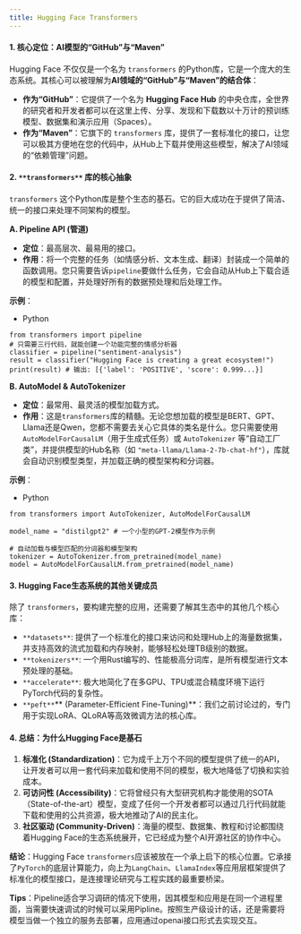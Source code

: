 ```yaml
---
title: Hugging Face Transformers
---
```


#### **1. 核心定位：AI模型的“GitHub”与“Maven”**
Hugging Face 不仅仅是一个名为 `transformers` 的Python库，它是一个庞大的生态系统。其核心可以被理解为**AI领域的“GitHub”与“Maven”的结合体**：

+ **作为“GitHub”**：它提供了一个名为 **Hugging Face Hub** 的中央仓库，全世界的研究者和开发者都可以在这里上传、分享、发现和下载数以十万计的预训练模型、数据集和演示应用（Spaces）。
+ **作为“Maven”**：它旗下的 `transformers` 库，提供了一套标准化的接口，让您可以极其方便地在您的代码中，从Hub上下载并使用这些模型，解决了AI领域的“依赖管理”问题。

#### **2. **`**transformers**`** 库的核心抽象**
`transformers` 这个Python库是整个生态的基石。它的巨大成功在于提供了简洁、统一的接口来处理不同架构的模型。

**A. Pipeline API (管道)**

+ **定位**：最高层次、最易用的接口。
+ **作用**：将一个完整的任务（如情感分析、文本生成、翻译）封装成一个简单的函数调用。您只需要告诉`pipeline`要做什么任务，它会自动从Hub上下载合适的模型和配置，并处理好所有的数据预处理和后处理工作。

**示例**：

+ Python

```plain
from transformers import pipeline
# 只需要三行代码，就能创建一个功能完整的情感分析器
classifier = pipeline("sentiment-analysis")
result = classifier("Hugging Face is creating a great ecosystem!")
print(result) # 输出: [{'label': 'POSITIVE', 'score': 0.999...}]
```

**B. AutoModel & AutoTokenizer**

+ **定位**：最常用、最灵活的模型加载方式。
+ **作用**：这是`transformers`库的精髓。无论您想加载的模型是BERT、GPT、Llama还是Qwen，您都不需要去关心它具体的类名是什么。您只需要使用 `AutoModelForCausalLM`（用于生成式任务）或 `AutoTokenizer` 等“自动工厂类”，并提供模型的Hub名称（如 `"meta-llama/Llama-2-7b-chat-hf"`），库就会自动识别模型类型，并加载正确的模型架构和分词器。

**示例**：

+ Python

```plain
from transformers import AutoTokenizer, AutoModelForCausalLM

model_name = "distilgpt2" # 一个小型的GPT-2模型作为示例

# 自动加载与模型匹配的分词器和模型架构
tokenizer = AutoTokenizer.from_pretrained(model_name)
model = AutoModelForCausalLM.from_pretrained(model_name)
```

#### **3. Hugging Face生态系统的其他关键成员**
除了 `transformers`，要构建完整的应用，还需要了解其生态中的其他几个核心库：

+ `**datasets**`: 提供了一个标准化的接口来访问和处理Hub上的海量数据集，并支持高效的流式加载和内存映射，能够轻松处理TB级别的数据。
+ `**tokenizers**`: 一个用Rust编写的、性能极高分词库，是所有模型进行文本预处理的基础。
+ `**accelerate**`: 极大地简化了在多GPU、TPU或混合精度环境下运行PyTorch代码的复杂性。
+ `**peft**`** (Parameter-Efficient Fine-Tuning)**：我们之前讨论过的，专门用于实现LoRA、QLoRA等高效微调方法的核心库。

#### **4. 总结：为什么Hugging Face是基石**
1. **标准化 (Standardization)**：它为成千上万个不同的模型提供了统一的API，让开发者可以用一套代码来加载和使用不同的模型，极大地降低了切换和实验成本。
2. **可访问性 (Accessibility)**：它将曾经只有大型研究机构才能使用的SOTA（State-of-the-art）模型，变成了任何一个开发者都可以通过几行代码就能下载和使用的公共资源，极大地推动了AI的民主化。
3. **社区驱动 (Community-Driven)**：海量的模型、数据集、教程和讨论都围绕着Hugging Face的生态系统展开，它已经成为整个AI开源社区的协作中心。

**结论**：Hugging Face `transformers`应该被放在一个承上启下的核心位置。它承接了`PyTorch`的底层计算能力，向上为`LangChain`、`LlamaIndex`等应用层框架提供了标准化的模型接口，是连接理论研究与工程实践的最重要桥梁。



**Tips**：Pipeline适合学习调研的情况下使用，因其模型和应用是在同一个进程里面，当需要快速调试的时候可以采用Pipline。按照生产级设计的话，还是需要将模型当做一个独立的服务去部署，应用通过openai接口形式去实现交互。


